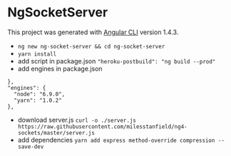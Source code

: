 # NgSocketServer

This project was generated with [Angular CLI](https://github.com/angular/angular-cli) version 1.4.3.

- `ng new ng-socket-server && cd ng-socket-server`
- `yarn install`
- add script in package.json `"heroku-postbuild": "ng build --prod"`
- add engines in package.json
```
},
"engines": {
  "node": "6.9.0",
  "yarn": "1.0.2"
},
```
- download server.js `curl -o ./server.js https://raw.githubusercontent.com/milesstanfield/ng4-sockets/master/server.js`
- add dependencies `yarn add express method-override compression --save-dev`
